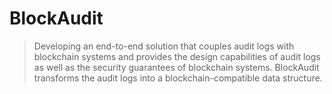 # BlockAudit 
>Developing an end-to-end solution that couples audit logs with blockchain
systems and provides the design capabilities of audit logs as well as the
security guarantees of blockchain systems. BlockAudit transforms the audit
logs into a blockchain-compatible data structure.
